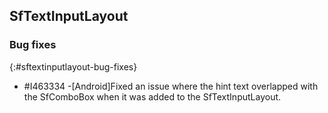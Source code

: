 ## SfTextInputLayout

### Bug fixes

{:#sftextinputlayout-bug-fixes}

- \#I463334 -[Android]Fixed an issue where the hint text overlapped with the SfComboBox when it was added to the SfTextInputLayout.